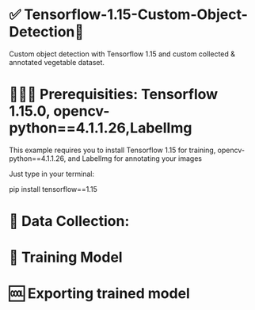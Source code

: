 # ✅ Tensorflow-1.15-Custom-Object-Detection📸
Custom object detection with Tensorflow 1.15 and custom collected &amp; annotated vegetable dataset. 

# 👨🏻‍💻 Prerequisities: Tensorflow 1.15.0, opencv-python==4.1.1.26,LabelImg
This example requires you to install Tensorflow 1.15 for training, opencv-python==4.1.1.26, and LabelImg for annotating your images

Just type in your terminal:

pip install tensorflow==1.15


# 📸 Data Collection:


# 💪 Training Model


# 🆒 Exporting trained model




